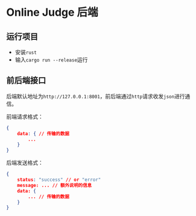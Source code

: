 # Online Judge 后端

## 运行项目
- 安装`rust`
- 输入`cargo run --release`运行

## 前后端接口

后端默认地址为``http://127.0.0.1:8001``，前后端通过`http`请求收发`json`进行通信。

前端请求格式：

```json
{
    data: { // 传输的数据
        ...
    }
}
```

后端发送格式：
```json
{
    status: "success" // or "error"
    message: ... // 额外说明的信息
    data: {
        ... // 传输的数据
    }
}
```